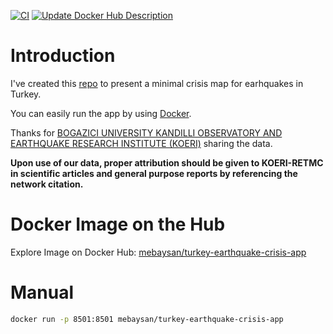 [![CI](https://github.com/mebaysan/Turkey-Earthquake-Crisis-App/actions/workflows/ci.yml/badge.svg)](https://github.com/mebaysan/Turkey-Earthquake-Crisis-App/actions/workflows/ci.yml) [![Update Docker Hub Description](https://github.com/mebaysan/Turkey-Earthquake-Crisis-App/actions/workflows/dockerhub-description.yml/badge.svg)](https://github.com/mebaysan/Turkey-Earthquake-Crisis-App/actions/workflows/dockerhub-description.yml)

# Introduction

I've created this [repo](https://github.com/mebaysan/Turkey-Earthquake-Crisis-App) to present a minimal crisis map for earhquakes in Turkey.

You can easily run the app by using [Docker](https://docker.com).


Thanks for [BOGAZICI UNIVERSITY KANDILLI OBSERVATORY AND EARTHQUAKE RESEARCH INSTITUTE (KOERI)](http://www.koeri.boun.edu.tr/scripts/lasteq.asp) sharing the data.

**Upon use of our data, proper attribution should be given to KOERI-RETMC in scientific articles and general purpose reports by referencing the network citation.**

# Docker Image on the Hub
Explore Image on Docker Hub: [mebaysan/turkey-earthquake-crisis-app](https://hub.docker.com/repository/docker/mebaysan/turkey-earthquake-crisis-app)

# Manual

```bash
docker run -p 8501:8501 mebaysan/turkey-earthquake-crisis-app
```